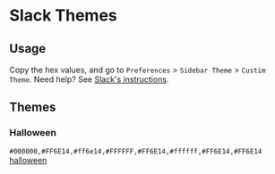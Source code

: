 # Slack Themes

## Usage

Copy the hex values, and go to `Preferences` > `Sidebar Theme` > `Custim Theme`. Need help? See [Slack's instructions](https://get.slack.help/hc/en-us/articles/205166337-Customize-your-Slack-theme). 

## Themes

### Halloween

```#000000,#FF6E14,#ff6e14,#FFFFFF,#FF6E14,#ffffff,#FF6E14,#FF6E14```
[halloween](/themes/halloween.png)